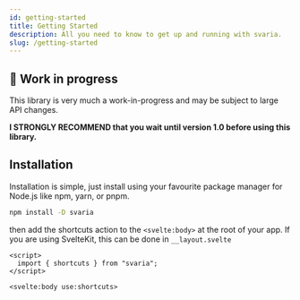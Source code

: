 ```yaml
---
id: getting-started
title: Getting Started
description: All you need to know to get up and running with svaria.
slug: /getting-started
---
```


## 🚧 Work in progress

This library is very much a work-in-progress and may be subject to large API changes.

**I STRONGLY RECOMMEND that you wait until version 1.0 before using this library.**

## Installation

Installation is simple, just install using your favourite package manager for Node.js like npm, yarn, or pnpm.

```bash
npm install -D svaria
```

then add the shortcuts action to the `<svelte:body>` at the root of your app. If you are using SvelteKit, this can be done in `__layout.svelte`

```svelte
<script>
  import { shortcuts } from "svaria";
</script>

<svelte:body use:shortcuts>
```
